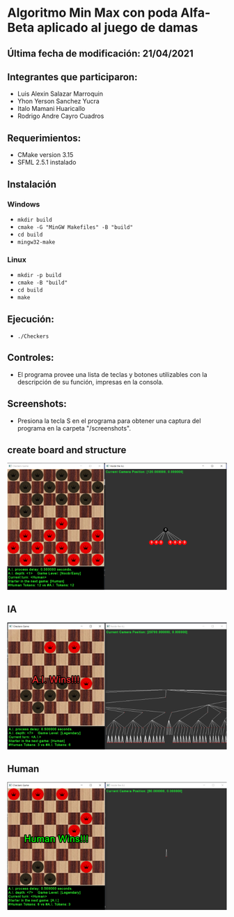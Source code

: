 # **Algoritmo Min Max con poda Alfa-Beta aplicado al juego de damas**

## Última fecha de modificación: 21/04/2021

## Integrantes que participaron:

- Luis Alexin Salazar Marroquin
- Yhon Yerson Sanchez Yucra
- Italo Mamani Huaricallo
- Rodrigo Andre Cayro Cuadros

## Requerimientos:
- CMake version 3.15
- SFML 2.5.1 instalado

## Instalación
### Windows
- `mkdir build`
- `cmake -G "MinGW Makefiles" -B "build"`
- `cd build`
- `mingw32-make`

### Linux
- `mkdir -p build`
- `cmake -B "build"`
- `cd build`
- `make`

## Ejecución:
- `./Checkers`

## Controles:
- El programa provee una lista de teclas y botones utilizables con la descripción de su función, impresas en la consola.

## Screenshots:
- Presiona la tecla S en el programa para obtener una captura del programa en la carpeta "/screenshots".

## create board and structure
![img](img/init.png)

## IA 
![img](img/iawin.png)

## Human
![img](img/win.png)